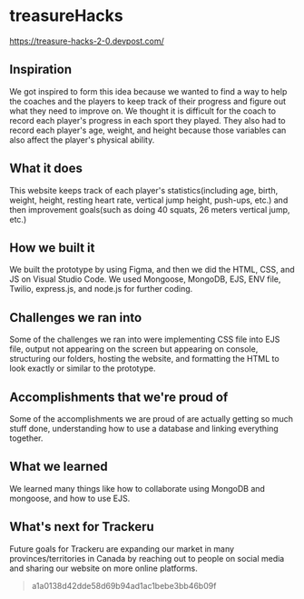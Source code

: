 
# treasureHacks

https://treasure-hacks-2-0.devpost.com/

## Inspiration 
We got inspired to form this idea because we wanted to find a way to help the coaches and the players to keep track of their progress and figure out what they need to improve on. We thought it is difficult for the coach to record each player's progress in each sport they played. They also had to record each player's age, weight, and height because those variables can also affect the player's physical ability. 
## What it does
This website keeps track of each player's statistics(including age, birth, weight, height, resting heart rate, vertical jump height, push-ups, etc.) and then improvement goals(such as doing 40 squats, 26 meters vertical jump, etc.)  
## How we built it
We built the prototype by using Figma, and then we did the HTML, CSS, and JS on Visual Studio Code. We used Mongoose, MongoDB, EJS, ENV file, Twilio, express.js, and node.js for further coding.
## Challenges we ran into
Some of the challenges we ran into were implementing CSS file into EJS file, output not appearing on the screen but appearing on console, structuring our folders, hosting the website, and formatting the HTML to look exactly or similar to the prototype. 
## Accomplishments that we're proud of
Some of the accomplishments we are proud of are actually getting so much stuff done, understanding how to use a database and linking everything together. 
## What we learned
We learned many things like how to collaborate using MongoDB and mongoose, and how to use EJS. 
## What's next for Trackeru
Future goals for Trackeru are expanding our market in many provinces/territories in Canada by reaching out to people on social media and sharing our website on more online platforms. 
> a1a0138d42dde58d69b94ad1ac1bebe3bb46b09f
